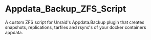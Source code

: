 # Appdata_Backup_ZFS_Script
A custom ZFS script for Unraid's Appdata.Backup plugin that creates snapshots, replications, tarfiles and rsync's of your docker containers appdata.
